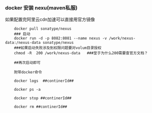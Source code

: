 ### docker 安装 nexu(maven私服)

 
如果配置完阿里云cdn加速可以直接用官方镜像

	
		docker pull sonatype/nexus
		### 启动
		docker run -d -p 8082:8081 --name nexus -v /work/nexus-data:/nexus-data sonatype/nexus
		###如果启动失败涉及到权限问题要对volum目录授权 
		chmod -R  200 /work/nexus-data   ###至于为什么200需要查官方文档？

		##再次启动即可

		附带docker命令
			
		docker logs  ##continerId##

		docker ps -a      
		
		docker stop ##continerId##

		docker rm ##continerId##
		